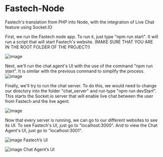 # Fastech-Node
 Fastech's translation from PHP into Node, with the integration of Live Chat feature using Socket.IO
 
 
First, we run the Fastech node app. To run it, just type "npm run start". It will run a script that will start Fastech's website. (MAKE SURE THAT YOU ARE IN THE ROOT FOLDER OF THE PROJECT!)

![image](https://user-images.githubusercontent.com/69314516/141725969-4f6e5256-b811-4ca5-818d-5b97aa03f49c.png)

Next, we'll run the chat agent's UI with the use of the command "npm run start". It is similar with the previous command to simplify the process.
![image](https://user-images.githubusercontent.com/69314516/141725988-0999dc28-4006-4c32-a2f2-6288e0e9b1b7.png)

Finally, we'll try to run the chat server. To do this, we would need to change our directory into the folder "chat_server" and run type "npm run devStart". This starts the Socket.io server that will enable live chat between the user from Fastech and the live agent.

![image](https://user-images.githubusercontent.com/69314516/141726006-783c36f5-b5f4-4156-ac01-e7ca33fd905b.png)

Now that every server is running, we can go to our different websites to see its UI. To see Fastech's UI, just go to "localhost:3000". And to view the Chat Agent's UI, just go to "localhost:3001".

 ![image](https://user-images.githubusercontent.com/69314516/141726031-0a387074-4f5f-4ef9-9d81-d883cee816d8.png)
Fastech’s UI

![image](https://user-images.githubusercontent.com/69314516/141726041-9ca93362-43e9-4d46-91fe-2f1fa32a744e.png) 
Chat Agent’s UI

